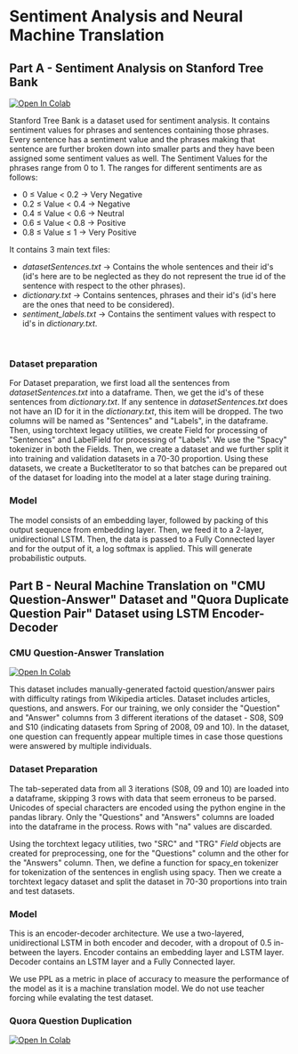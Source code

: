 # Sentiment Analysis and Neural Machine Translation

## Part A - Sentiment Analysis on Stanford Tree Bank 

[![Open In Colab](https://colab.research.google.com/assets/colab-badge.svg)](https://colab.research.google.com/github/sudo-rickroll/END2/blob/main/S7/Part%20A/SST_Analysis_using_LSTM_(without_PyTreeBank).ipynb)

Stanford Tree Bank is a dataset used for sentiment analysis. It contains sentiment values for phrases and sentences containing those phrases. Every sentence has a sentiment value and the phrases making that sentence are further broken down into smaller parts and they have been assigned some sentiment values as well.
The Sentiment Values for the phrases range from 0 to 1. The ranges for different sentiments are as follows:
<ul>
  <li> 0 ≤ Value < 0.2 -> Very Negative</li>
  <li> 0.2 ≤ Value < 0.4 -> Negative</li>
  <li> 0.4 ≤ Value < 0.6 -> Neutral</li>
  <li> 0.6 ≤ Value < 0.8 -> Positive</li>
  <li> 0.8 ≤ Value ≤ 1 -> Very Positive</li>
</ul>

It contains 3 main text files:
<ul>
  <li><i>datasetSentences.txt</i> -> Contains the whole sentences and their id's (id's here are to be neglected as they do not represent the true id of the sentence with respect to the other phrases).</li>
  <li><i>dictionary.txt</i> -> Contains sentences, phrases and their id's (id's here are the ones that need to be considered).</li>
  <li><i>sentiment_labels.txt</i> -> Contains the sentiment values with respect to id's in <i>dictionary.txt</i>.</li>
</ul>
</br>

### Dataset preparation

For Dataset preparation, we first load all the sentences from <i>datasetSentences.txt</i> into a dataframe. Then, we get the id's of these sentences from <i>dictionary.txt</i>. If any sentence in <i>datasetSentences.txt</i> does not have an ID for it in the <i>dictionary.txt</i>, this item will be dropped. The two columns will be named as "Sentences" and "Labels", in the dataframe.
Then, using torchtext legacy utilities, we create Field for processing of "Sentences" and LabelField for processing of "Labels". We use the "Spacy" tokenizer in both the Fields.
Then, we create a dataset and we further split it into training and validation datasets in a 70-30 proportion.
Using these datasets, we create a BucketIterator to so that batches can be prepared out of the dataset for loading into the model at a later stage during training.

### Model

The model consists of an embedding layer, followed by packing of this output sequence from embedding layer. Then, we feed it to a 2-layer, unidirectional LSTM.
Then, the data is passed to a Fully Connected layer and for the output of it, a log softmax is applied. This will generate probabilistic outputs.

## Part B - Neural Machine Translation on "CMU Question-Answer" Dataset and "Quora Duplicate Question Pair" Dataset using LSTM Encoder-Decoder


### CMU Question-Answer Translation

[![Open In Colab](https://colab.research.google.com/assets/colab-badge.svg)](https://colab.research.google.com/github/sudo-rickroll/END2/blob/main/S7/Part%20B/CMU_QA_Dataset_.ipynb)

This dataset includes manually-generated factoid question/answer pairs with difficulty ratings from Wikipedia articles. Dataset includes articles, questions, and answers. For our training, we only consider the "Question" and "Answer" columns from 3 different iterations of the dataset - S08, S09 and S10 (indicating datasets from Spring of 2008, 09 and 10). In the dataset, one question can frequently appear multiple times in case those questions were answered by multiple individuals. 

### Dataset Preparation

The tab-seperated data from all 3 iterations (S08, 09 and 10) are loaded into a dataframe, skipping 3 rows with data that seem erroneus to be parsed. Unicodes of special characters are encoded using the python engine in the pandas library. Only the "Questions" and "Answers" columns are loaded into the dataframe in the process. Rows with "na" values are discarded.

Using the torchtext legacy utilities, two "SRC" and "TRG" <i>Field</i> objects are created for preprocessing, one for the "Questions" column and the other for the "Answers" column. Then, we define a function for spacy_en tokenizer for tokenization of the sentences in english using spacy. Then we create a torchtext legacy dataset and split the dataset in 70-30 proportions into train and test datasets.

### Model

This is an encoder-decoder architecture. We use a two-layered, unidirectional LSTM in both encoder and decoder, with a dropout of 0.5 in-between the layers. Encoder contains an embedding layer and LSTM layer. Decoder contains an LSTM layer and a Fully Connected layer. 

We use PPL as a metric in place of accuracy to measure the performance of the model as it is a machine translation model. We do not use teacher forcing while evalating the test dataset.

### Quora Question Duplication

[![Open In Colab](https://colab.research.google.com/assets/colab-badge.svg)](https://colab.research.google.com/github/sudo-rickroll/END2/blob/main/S7/Part%20B/Quora_Q%26Q_Pair_Dataset.ipynb)
